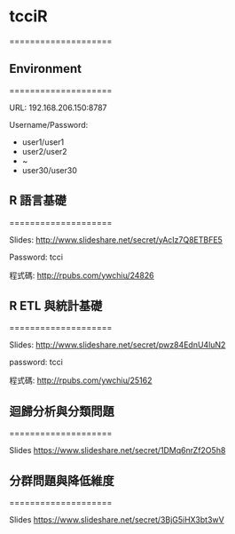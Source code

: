 # tcciR
====================

## Environment
====================

URL: 192.168.206.150:8787

Username/Password: 

- user1/user1
- user2/user2
- ~
- user30/user30

## R 語言基礎
====================

Slides:
http://www.slideshare.net/secret/yAcIz7Q8ETBFE5

Password:
tcci

程式碼: http://rpubs.com/ywchiu/24826

## R ETL 與統計基礎
====================

Slides:
http://www.slideshare.net/secret/pwz84EdnU4luN2

password:
tcci

程式碼: http://rpubs.com/ywchiu/25162

## 迴歸分析與分類問題
====================

Slides
https://www.slideshare.net/secret/1DMq6nrZf2O5h8

## 分群問題與降低維度
====================

Slides
https://www.slideshare.net/secret/3BjG5iHX3bt3wV